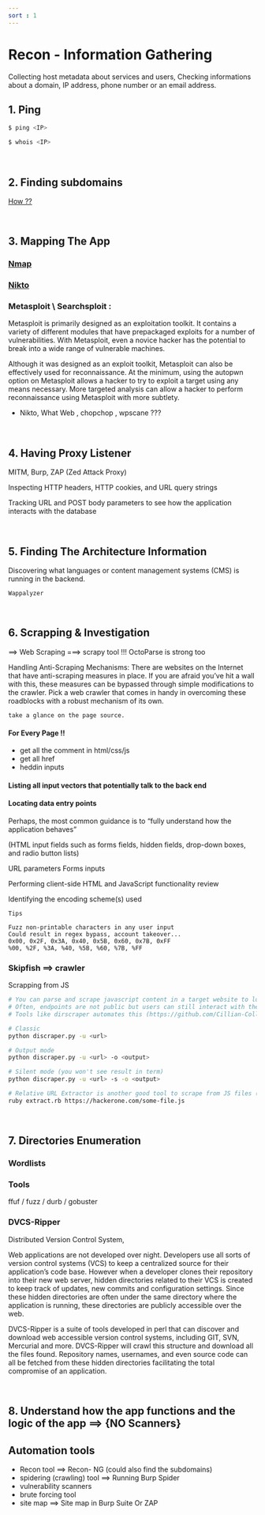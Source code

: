 ```yaml
---
sort : 1
--- 
```


# Recon - Information Gathering

Collecting host metadata about services and users, Checking informations about a domain, IP address, phone number or an email address.


## 1. Ping

```bash
$ ping <IP>

$ whois <IP>
```
<!-- # Enhanced Whois
https://domainbigdata.com
https://whois.domaintools.com
https://www.ip2location.com
https://whoisology.com

# myip.ms can provie additional informations
https://myip.ms/

# Get ASN for your target
bgp.he.net

# Pear is a tool used to get informations about an AS
https://github.com/routeur/Pear
python3 Pear.py -a [ASNumber]

# You can identify IP block owned by a company
ipv4info.com

# IP Reputation
https://reputation.team-cymru.com/ -->

<br>

## 2. Finding subdomains

[How ??](https://o54ma-4l5h4r1f.github.io/Web%20Exploitation/Subdomain%20enumeration%20&%20%20takeover.html)

<br>

## 3. Mapping The App

### [Nmap](https://o54ma-4l5h4r1f.github.io/Commands%20&%20Tools/Networking.html#namp)


<!-- ### Nessus:
Nessus is a commercial vulnerability scanner. Its purpose is to identify vulnerable applications running on a system and provides a variety of details about potentially exploitable vulnerabilities. Nessus is a paid product, but the comprehensive information that it provides can make it a worthwhile investment for a hacker. -->


### [Nikto](https://o54ma-4l5h4r1f.github.io/Commands%20&%20Tools/Networking.html#nikto)



### Metasploit \ Searchsploit :  
Metasploit is primarily designed as an exploitation toolkit. It contains a variety of different modules that have prepackaged exploits for a number of vulnerabilities. With Metasploit, even a novice hacker has the potential to break into a wide range of vulnerable machines.

Although it was designed as an exploit toolkit, Metasploit can also be effectively used for reconnaissance. At the minimum, using the autopwn option on Metasploit allows a hacker to try to exploit a target using any means necessary. More targeted analysis can allow a hacker to perform reconnaissance using Metasploit with more subtlety.






- Nikto, What Web , chopchop , wpscane ??? 







<br>

## 4. Having Proxy Listener

MITM, Burp, ZAP (Zed Attack Proxy) 

Inspecting HTTP headers, HTTP cookies, and URL query strings

Tracking URL and POST body parameters to see how the application interacts with the database


<br>

## 5. Finding The Architecture Information

Discovering what languages or content management systems (CMS) is running in the backend.

`Wappalyzer`


<br>

## 6. Scrapping & Investigation

==> Web Scraping  ===> scrapy tool !!!  OctoParse  is strong too

Handling Anti-Scraping Mechanisms: There are websites on the Internet that have anti-scraping measures in place. If you are afraid you’ve hit a wall with this, these measures can be bypassed through simple modifications to the crawler. Pick a web crawler that comes in handy in overcoming these roadblocks with a robust mechanism of its own.

```note
take a glance on the page source.
```

#### For Every Page !! 


- get all the comment in html/css/js 
- get all href 
- heddin inputs

#### Listing all input vectors that potentially talk to the back end
#### Locating data entry points 

Perhaps, the most common guidance is to “fully understand how the application behaves”

(HTML input fields such as forms fields, hidden fields, drop-down boxes, and radio button lists)

URL parameters 
Forms inputs 



Performing client-side HTML and JavaScript functionality review


Identifying the encoding scheme(s) used





```note
Tips

Fuzz non-printable characters in any user input
Could result in regex bypass, account takeover...
0x00, 0x2F, 0x3A, 0x40, 0x5B, 0x60, 0x7B, 0xFF
%00, %2F, %3A, %40, %5B, %60, %7B, %FF
```

### Skipfish ==> crawler






Scrapping from JS
```bash
# You can parse and scrape javascript content in a target website to look for hidden subdomains or interesting paths
# Often, endpoints are not public but users can still interact with them
# Tools like dirscraper automates this (https://github.com/Cillian-Collins/dirscraper)

# Classic
python discraper.py -u <url>

# Output mode
python discraper.py -u <url> -o <output>

# Silent mode (you won't see result in term)
python discraper.py -u <url> -s -o <output>

# Relative URL Extractor is another good tool to scrape from JS files (https://github.com/jobertabma/relative-url-extractor)
ruby extract.rb https://hackerone.com/some-file.js
```



<br>

## 7. Directories Enumeration 

### Wordlists 

### Tools

ffuf / fuzz / durb / gobuster



### DVCS-Ripper

Distributed Version Control System, 

Web applications are not developed over night. Developers use all sorts of version control systems (VCS) to keep a centralized source for their application’s code base. However when a developer clones their repository into their new web server, hidden directories related to their VCS is created to keep track of updates, new commits and configuration settings. Since these hidden directories are often under the same directory where the application is running, these directories are publicly accessible over the web.

DVCS-Ripper is a suite of tools developed in perl that can discover and download web accessible version control systems, including GIT, SVN, Mercurial and more. DVCS-Ripper will crawl this structure and download all the files found. Repository names, usernames, and even source code can all be fetched from these hidden directories facilitating the total compromise of an application.












<br>

## 8. Understand how the app functions and the logic of the app ==> {NO Scanners}








## Automation tools 

* Recon tool ==> Recon- NG (could also find the subdomains)
* spidering (crawling) tool ==> Running Burp Spider
* vulnerability scanners 
* brute forcing tool 
* site map ==> Site map in Burp Suite Or ZAP 



